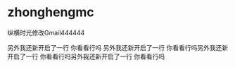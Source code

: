 zhonghengmc
===========

纵横时光修改Gmail444444


另外我还新开启了一行 你看看行吗
另外我还新开启了一行 你看看行吗另外我还新开启了一行 你看看行吗另外我还新开启了一行 你看看行吗